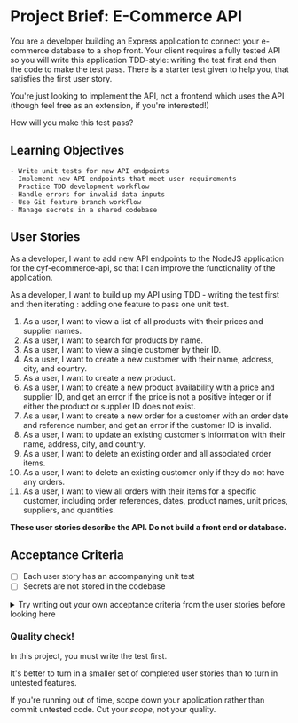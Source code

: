 # Project Brief: E-Commerce API

You are a developer building an Express application to connect your e-commerce database to a shop front. Your client requires a fully tested API so you will write this application TDD-style: writing the test first and then the code to make the test pass. There is a starter test given to help you, that satisfies the first user story.

You're just looking to implement the API, not a frontend which uses the API (though feel free as an extension, if you're interested!)

How will you make this test pass?

## Learning Objectives
```objectives
- Write unit tests for new API endpoints
- Implement new API endpoints that meet user requirements
- Practice TDD development workflow
- Handle errors for invalid data inputs
- Use Git feature branch workflow
- Manage secrets in a shared codebase
```
## User Stories

As a developer, I want to add new API endpoints to the NodeJS application for the cyf-ecommerce-api, so that I can improve the functionality of the application.

As a developer, I want to build up my API using TDD - writing the test first and then iterating : adding one feature to pass one unit test.

1. As a user, I want to view a list of all products with their prices and supplier names.
2. As a user, I want to search for products by name.
3. As a user, I want to view a single customer by their ID.
4. As a user, I want to create a new customer with their name, address, city, and country.
5. As a user, I want to create a new product.
6. As a user, I want to create a new product availability with a price and supplier ID, and get an error if the price is not a positive integer or if either the product or supplier ID does not exist.
7. As a user, I want to create a new order for a customer with an order date and reference number, and get an error if the customer ID is invalid.
8. As a user, I want to update an existing customer's information with their name, address, city, and country.
9. As a user, I want to delete an existing order and all associated order items.
10. As a user, I want to delete an existing customer only if they do not have any orders.
11. As a user, I want to view all orders with their items for a specific customer, including order references, dates, product names, unit prices, suppliers, and quantities.

**These user stories describe the API. Do not build a front end or database.**

## Acceptance Criteria

- [ ] Each user story has an accompanying unit test
- [ ] Secrets are not stored in the codebase

<details>
<summary>Try writing out your own acceptance criteria from the user stories before looking here</summary>

- [+] Endpoint `/products` should return a list of all product names with their prices and supplier names.
- [+] Endpoint `/products` should filter the list of products by name using a query parameter, even if the parameter is not used.
- [+] Endpoint `/customers/:customerId` should load a single customer by their ID.
- [+] Endpoint `/customers` should create a new customer with name, address, city, and country.
- [+] Endpoint `/products` should create a new product.
- [+] Endpoint `/availability` should create a new product availability with a price and supplier ID. An error should be returned if the price is not a positive integer or if either the product or supplier IDs don't exist in the database.
- [+] Endpoint `/customers/:customerId/orders` should create a new order for a customer, including an order date and order reference. An error should be returned if the customer ID doesn't correspond to an existing customer.
- [+] Endpoint `/customers/:customerId` should update an existing customer's information.
- [ ] Endpoint `/orders/:orderId` should delete an existing order and all associated order items.
- [+] Endpoint `/customers/:customerId` should delete an existing customer only if the customer doesn't have any orders.
- [+] Endpoint `/customers/:customerId/orders` should load all the orders along with the items in the orders of a specific customer. The information returned should include order references, order dates, product names, unit prices, suppliers, and quantities.
</details>

### Quality check!

In this project, you must write the test first.

It's better to turn in a smaller set of completed user stories than to turn in untested features.

If you're running out of time, scope down your application rather than commit untested code. Cut your _scope_, not your quality.
